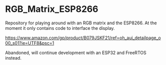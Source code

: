# RGB_Matrix_ESP8266

Repository for playing around with an RGB matrix and the ESP8266. At the moment it only contains code to interface the display.

https://www.amazon.com/gp/product/B079JSKF21/ref=oh_aui_detailpage_o00_s01?ie=UTF8&psc=1

Abandoned, will continue development with an ESP32 and FreeRTOS instead.
